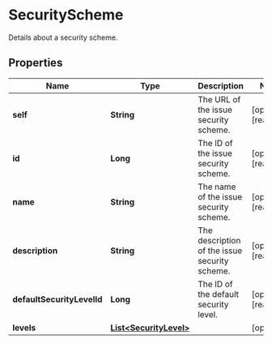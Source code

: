 

# SecurityScheme

Details about a security scheme.

## Properties

Name | Type | Description | Notes
------------ | ------------- | ------------- | -------------
**self** | **String** | The URL of the issue security scheme. |  [optional] [readonly]
**id** | **Long** | The ID of the issue security scheme. |  [optional] [readonly]
**name** | **String** | The name of the issue security scheme. |  [optional] [readonly]
**description** | **String** | The description of the issue security scheme. |  [optional] [readonly]
**defaultSecurityLevelId** | **Long** | The ID of the default security level. |  [optional] [readonly]
**levels** | [**List&lt;SecurityLevel&gt;**](SecurityLevel.md) |  |  [optional]



